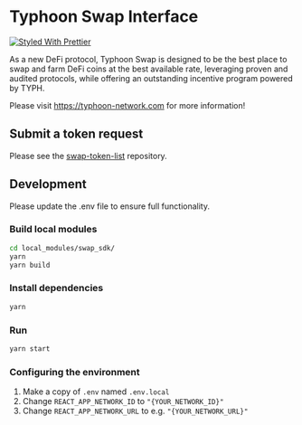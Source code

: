 # Typhoon Swap Interface

[![Styled With Prettier](https://img.shields.io/badge/code_style-prettier-ff69b4.svg)](https://prettier.io/)

As a new DeFi protocol, Typhoon Swap is designed to be the best place to swap and farm DeFi coins at the best available rate, leveraging proven and audited protocols, while offering an outstanding incentive program powered by TYPH.

Please visit https://typhoon-network.com for more information!

## Submit a token request

Please see the [swap-token-list](https://github.com/typhoon-network/swap-token-list) repository.

## Development

Please update the .env file to ensure full functionality.

### Build local modules

```bash
cd local_modules/swap_sdk/
yarn
yarn build
```

### Install dependencies

```bash
yarn
```

### Run

```bash
yarn start
```

### Configuring the environment

1. Make a copy of `.env` named `.env.local`
2. Change `REACT_APP_NETWORK_ID` to `"{YOUR_NETWORK_ID}"`
3. Change `REACT_APP_NETWORK_URL` to e.g. `"{YOUR_NETWORK_URL}"` 
